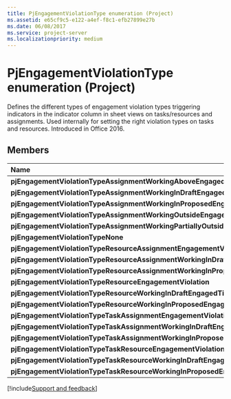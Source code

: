 ```yaml
---
title: PjEngagementViolationType enumeration (Project)
ms.assetid: e65cf9c5-e122-a4ef-f8c1-efb27899e27b
ms.date: 06/08/2017
ms.service: project-server
ms.localizationpriority: medium
---
```



# PjEngagementViolationType enumeration (Project)

Defines the different types of engagement violation types triggering indicators in the indicator column in sheet views on tasks/resources and assignments. Used internally for setting the right violation types on tasks and resources. Introduced in Office 2016.


## Members



|Name|Value|Description|
|:-----|:-----|:-----|
|**pjEngagementViolationTypeAssignmentWorkingAboveEngagedTime**|**16384**||
|**pjEngagementViolationTypeAssignmentWorkingInDraftEngagedTime**|**65536**||
|**pjEngagementViolationTypeAssignmentWorkingInProposedEngagedTime**|**32768**||
|**pjEngagementViolationTypeAssignmentWorkingOutsideEngagedTime**|**4096**||
|**pjEngagementViolationTypeAssignmentWorkingPartiallyOutsideEngagedTime**|**8192**||
|**pjEngagementViolationTypeNone**|**0**||
|**pjEngagementViolationTypeResourceAssignmentEngagementViolation**|**64**||
|**pjEngagementViolationTypeResourceAssignmentWorkingInDraftEngagedTime**|**256**||
|**pjEngagementViolationTypeResourceAssignmentWorkingInProposedEngagedTime**|**128**||
|**pjEngagementViolationTypeResourceEngagementViolation**|**512**||
|**pjEngagementViolationTypeResourceWorkingInDraftEngagedTime**|**2048**||
|**pjEngagementViolationTypeResourceWorkingInProposedEngagedTime**|**1024**||
|**pjEngagementViolationTypeTaskAssignmentEngagementViolation**|**1**||
|**pjEngagementViolationTypeTaskAssignmentWorkingInDraftEngagedTime**|**4**||
|**pjEngagementViolationTypeTaskAssignmentWorkingInProposedEngagedTime**|**2**||
|**pjEngagementViolationTypeTaskResourceEngagementViolation**|**8**||
|**pjEngagementViolationTypeTaskResourceWorkingInDraftEngagedTime**|**32**||
|**pjEngagementViolationTypeTaskResourceWorkingInProposedEngagedTime**|**16**||

[!include[Support and feedback](~/includes/feedback-boilerplate.md)]